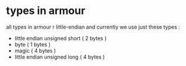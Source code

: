 # types in armour

all types in armour r little-endian and currently we use just these types :

-   little endian unsigned short ( 2 bytes )
-   byte ( 1 bytes )
-   magic ( 4 bytes )
-   little endian unsigned long ( 4 bytes )
